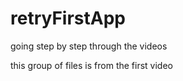 # retryFirstApp

going step by step through the videos

this group of files is from the first video
